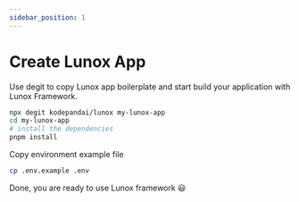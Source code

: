 ```yaml
---
sidebar_position: 1
---
```


# Create Lunox App
Use degit to copy Lunox app boilerplate and start build your application with Lunox Framework.
```bash
npx degit kodepandai/lunox my-lunox-app
cd my-lunox-app
# install the dependencies
pnpm install
```
Copy environment example file
```bash
cp .env.example .env
```
Done, you are ready to use Lunox framework :smiley:
